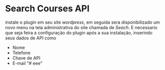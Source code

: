# Search Courses API

instale o plugin em seu site *wordpress*, em seguida sera disponibilizado um novo menu na tela administrativa do site chamada de *Seach*. E necessario que seja feira a configuração do plugin após a sua instalação, inserindo seus dados de API como
- Nome 
- Telefone 
- Chave de API
- E-mail "# eee" 
